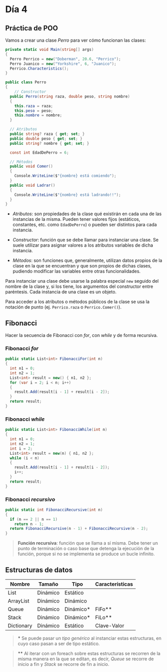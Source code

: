 # Día 4

## Práctica de POO

Vamos a crear una clase *Perro* para ver cómo funcionan las clases:

```csharp
private static void Main(string[] args)
{
  Perro Perrico = new("Doberman", 20.6, "Perrico");
  Perro Juanico = new("Yorkshire", 6, "Juanico");
  Perrico.Characteristics();
}

public class Perro
{
    // Constructor
  public Perro(string raza, double peso, string nombre)
  {
    this.raza = raza;
    this.peso = peso;
    this.nombre = nombre;
  }

  // Atributos
  public string? raza { get; set; }
  public double peso { get; set; }
  public string? nombre { get; set; }

  const int EdadDePerro = 6;

  // Métodos
  public void Comer()
  {
    Console.WriteLine($"{nombre} está comiendo");
  }
  public void Ladrar()
  {
    Console.WriteLine($"{nombre} está ladrando!!");
  }
}
```

- *Atributos*: son propiedades de la clase qué existirán en cada una de las instancias de la misma. Pueden tener valores fijos (estáticos, constantes, etc. como <code>EdadDePerro</code>) o pueden ser distintos para cada instancia.

- *Constructor*: función que se debe llamar para instanciar una clase. Se suele utilizar para asignar valores a los atributos variables de dicha instancia.

- *Métodos*: son funciones que, generalmente, utilizan datos propios de la clase en la que se encuentran y que son propios de dichas clases, pudiendo modificar las variables entre otras funcionalidades.

Para instanciar una clase debe usarse la palabra especial <code>new</code> seguido del nombre de la clase y, si los tiene, los argumentos del constructor entre paréntesis.
Cada instancia de una clase es un objeto.

Para acceder a los atributos o métodos públicos de la clase se usa la notación de punto (ej. <code>Perrico.raza</code> o <code>Perrico.Comer()</code>).

## Fibonacci

Hacer la secuencia de Fibonacci con *for*, con *while* y de forma recursiva.

### Fibonacci *for*

```csharp
public static List<int> FibonacciFor(int n)
{
  int n1 = 0;
  int n2 = 1;
  List<int> result = new() { n1, n2 };
  for (var i = 2; i < n; i++)
  {
    result.Add(result[i - 1] + result[i - 2]);
  }
  return result;
}
```

### Fibonacci *while*

```csharp
public static List<int> FibonacciWhile(int n)
{
  int n1 = 0;
  int n2 = 1;
  int i = 2;
  List<int> result = new(n) { n1, n2 };
  while (i < n)
  {
    result.Add(result[i - 1] + result[i - 2]);
    i++;
  }
  return result;
}
```

### Fibonacci *recursivo*

```csharp
public static int FibonacciRecursive(int n)
{
  if (n == 2 || n == 1)
    return n - 1;
  return FibonacciRecursive(n - 1) + FibonacciRecursive(n - 2);
}
```

> **Función recursiva**: función que se llama a sí misma. Debe tener un punto de terminación o caso base que detenga la ejecución de la función, porque si no se implementa se produce un bucle infinito.

## Estructuras de datos

Nombre | Tamaño | Tipo | Características
--- | --- | --- | --- |
List | Dinámico | Estático |
ArrayList | Dinámico | Dinámico |
Queue | Dinámico | Dinámico\* | FiFo\**
Stack | Dinámico | Dinámico\* | FiLo\**
Dictionary | Dinámico | Estático | Clave-Valor

> **\*** Se puede pasar un *tipo genérico* al instanciar estas estructuras, en cuyo caso pasan a ser de tipo estático.

> **\*\*** Al iterar con un foreach sobre estas estructuras se recorren de la misma manera en la que se editan, es decir, *Queue* se recorre de inicio a fin y *Stack* se recorre de fin a inicio.
